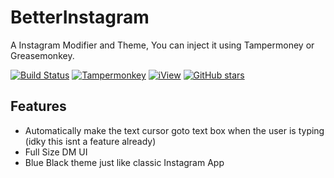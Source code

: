 # BetterInstagram
 A Instagram Modifier and Theme, You can inject it using Tampermoney or Greasemonkey.
 
[![Build Status](https://travis-ci.org/jae-jae/Userscript-Plus.svg?branch=master)](https://github.com/Legend-Recalls/BetterInstagram)
[![Tampermonkey](https://img.shields.io/badge/Tampermonkey-up%20to%20date-green.svg)](https://tampermonkey.net/)
[![iView](https://img.shields.io/badge/iView-2.2.0-brightgreen.svg)](https://www.iviewui.com)
[![GitHub stars](https://img.shields.io/github/stars/Legend-Recalls/BetterInstagram)](https://github.com/Legend-Recalls/BetterInstagram)

## Features
- Automatically make the text cursor goto text box when the user is typing (idky this isnt a feature already)
- Full Size DM UI
- Blue Black theme just like classic Instagram App
